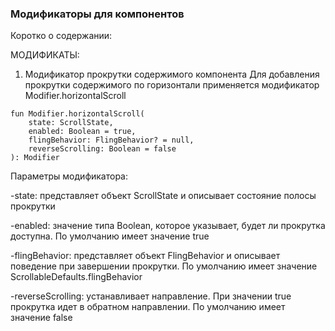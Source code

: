 ### Модификаторы для компонентов
Коротко о содержании:



МОДИФИКАТЫ:

1. Модификатор прокрутки содержимого компонента
Для добавления прокрутки содержимого по горизонтали применяется модификатор Modifier.horizontalScroll
```
fun Modifier.horizontalScroll(
    state: ScrollState,
    enabled: Boolean = true,
    flingBehavior: FlingBehavior? = null,
    reverseScrolling: Boolean = false
): Modifier
```
Параметры модификатора:

-state: представляет объект ScrollState и описывает состояние полосы прокрутки

-enabled: значение типа Boolean, которое указывает, будет ли прокрутка доступна. По умолчанию имеет значение true

-flingBehavior: представляет объект FlingBehavior и описывает поведение при завершении прокрутки. По умолчанию имеет значение ScrollableDefaults.flingBehavior

-reverseScrolling: устанавливает направление. При значении true прокрутка идет в обратном направлении. По умолчанию имеет значение false
